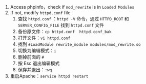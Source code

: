 1. Access phpinfo，check if `mod_rewrite` is in `Loaded Modules`
2. If not, modify `httpd.conf` file
	1. 查找 `httpd.conf` ：`httpd -V` 命令，通过 `HTTPD_ROOT` 和 `SERVER_CONFIG_FILE` 找到 `httpd.conf` 文件
	2. 备份原文件：`cp httpd.conf  httpd.conf_bak`
	3. 打开文件：`vi httpd.conf`
	4. 找到 `#LoadModule rewrite_module modules/mod_rewrite.so`
	4. 切换为编辑模式：`i`
	5. 删掉前面的 `#`
	6. 按 Esc 退出编辑模式
	7. 保存并退出：`:wq`
3. 重启Apache：`service httpd restart`